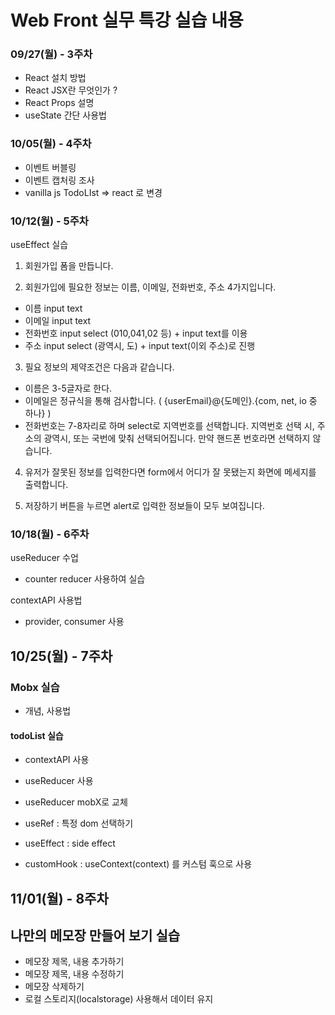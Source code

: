 # Web Front 실무 특강 실습 내용

### 09/27(월) - 3주차

-   React 설치 방법
-   React JSX란 무엇인가 ?
-   React Props 설명
-   useState 간단 사용법

### 10/05(월) - 4주차

-   이벤트 버블링
-   이벤트 캡처링 조사
-   vanilla js TodoLIst => react 로 변경

### 10/12(월) - 5주차

useEffect 실습

1. 회원가입 폼을 만듭니다.

2. 회원가입에 필요한 정보는 이름, 이메일, 전화번호, 주소 4가지입니다.

-   이름 input text
-   이메일 input text
-   전화번호 input select (010,041,02 등) + input text를 이용
-   주소 input select (광역시, 도) + input text(이외 주소)로 진행

3. 필요 정보의 제약조건은 다음과 같습니다.

-   이름은 3-5글자로 한다.
-   이메일은 정규식을 통해 검사합니다. ( {userEmail}@{도메인}.{com, net, io 중 하나} )
-   전화번호는 7-8자리로 하며 select로 지역번호를 선택합니다. 지역번호 선택 시, 주소의 광역시, 또는 국번에 맞춰 선택되어집니다. 만약 핸드폰 번호라면 선택하지 않습니다.

4. 유저가 잘못된 정보를 입력한다면 form에서 어디가 잘 못됐는지 화면에 메세지를 출력합니다.

5. 저장하기 버튼을 누르면 alert로 입력한 정보들이 모두 보여집니다.

### 10/18(월) - 6주차

useReducer 수업

-   counter reducer 사용하여 실습

contextAPI 사용법

-   provider, consumer 사용

## 10/25(월) - 7주차

### Mobx 실습

-   개념, 사용법

#### todoList 실습

-   contextAPI 사용
-   useReducer 사용
-   useReducer mobX로 교체

-   useRef : 특정 dom 선택하기
-   useEffect : side effect
-   customHook : useContext(context) 를 커스텀 훅으로 사용

## 11/01(월) - 8주차

## 나만의 메모장 만들어 보기 실습

-   메모장 제목, 내용 추가하기
-   메모장 제목, 내용 수정하기
-   메모장 삭제하기
-   로컬 스토리지(localstorage) 사용해서 데이터 유지
